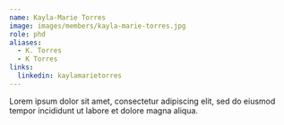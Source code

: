 ```yaml
---
name: Kayla-Marie Torres
image: images/members/kayla-marie-torres.jpg
role: phd
aliases:
  - K. Torres
  - K Torres
links:
  linkedin: kaylamarietorres
---
```


Lorem ipsum dolor sit amet, consectetur adipiscing elit, sed do eiusmod tempor incididunt ut labore et dolore magna aliqua.

